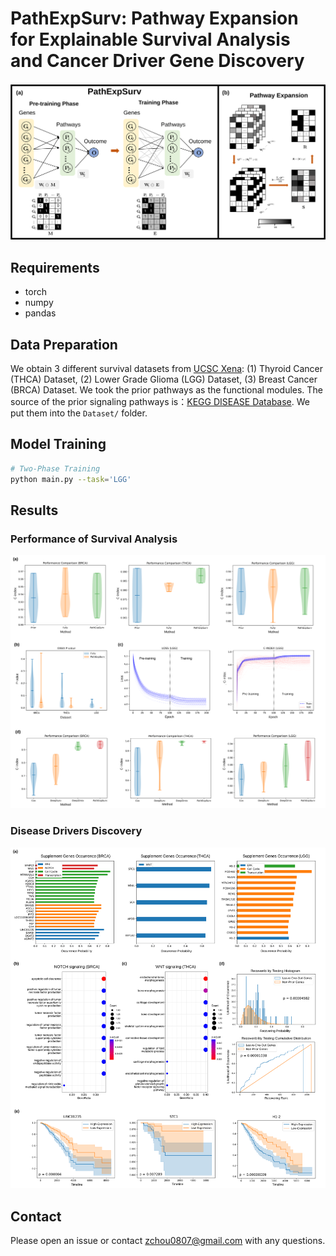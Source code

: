 # PathExpSurv: Pathway Expansion for Explainable Survival Analysis and Cancer Driver Gene Discovery

![PathExpSurv](Figures/pathexpsurv_pipeline.svg)


## Requirements
* torch
* numpy
* pandas



## Data Preparation

We obtain 3 different survival datasets from [UCSC Xena](https://xenabrowser.net/datapages/): (1) Thyroid Cancer (THCA) Dataset, (2) Lower Grade Glioma (LGG) Dataset, (3) Breast Cancer (BRCA) Dataset. We took the prior pathways as the functional modules. The source of the prior signaling pathways is：[KEGG DISEASE Database](https://www.kegg.jp/kegg/disease/). We put them  into the `Dataset/` folder.



## Model Training
```bash
# Two-Phase Training
python main.py --task='LGG'
```



## Results

### Performance of Survival Analysis
![performance](Figures/performance_result.svg)

### Disease Drivers Discovery
![dis2](Figures/dis2_result.svg)

## Contact
Please open an issue or contact zchou0807@gmail.com with any questions.






